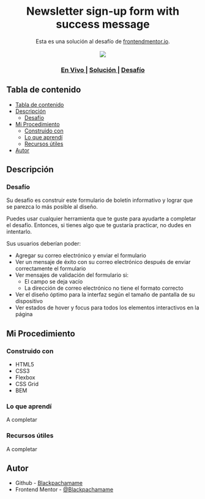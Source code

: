 <h1 align="center">Newsletter sign-up form with success message</h1>

<div align="center">
   Esta es una solución al desafío de <a href="https://www.frontendmentor.io/">frontendmentor.io</a>.
</div>
<br>
<div align="center">
<img src="design/desktop-preview.jpg"></img>
  <h3>
    <a href="https://blackpachamame.github.io/desafíos-frontendmentor/newsletter-sign-up-with-success-message/">
      En Vivo
    </a>
    <span> | </span>
    <a href="https://www.frontendmentor.io/solutions/newsletter-sign-up-with-success-message">
      Solución
    </a>
   <span> | </span>
    <a href="https://www.frontendmentor.io/challenges/newsletter-signup-form-with-success-message-3FC1AZbNrv">
      Desafío
    </a>
  </h3>
</div>

## Tabla de contenido

- [Tabla de contenido](#tabla-de-contenido)
- [Descripción](#descripción)
  - [Desafío](#desafío)
- [Mi Procedimiento](#mi-procedimiento)
  - [Construido con](#construido-con)
  - [Lo que aprendí](#lo-que-aprendí)
  - [Recursos útiles](#recursos-útiles)
- [Autor](#autor)

## Descripción

### Desafío

Su desafío es construir este formulario de boletín informativo y lograr que se parezca lo más posible al diseño.

Puedes usar cualquier herramienta que te guste para ayudarte a completar el desafío. Entonces, si tienes algo que te gustaría practicar, no dudes en intentarlo.

Sus usuarios deberían poder:

- Agregar su correo electrónico y enviar el formulario
- Ver un mensaje de éxito con su correo electrónico después de enviar correctamente el formulario
- Ver mensajes de validación del formulario si:
  - El campo se deja vacío
  - La dirección de correo electrónico no tiene el formato correcto
- Ver el diseño óptimo para la interfaz según el tamaño de pantalla de su dispositivo
- Ver estados de hover y focus para todos los elementos interactivos en la página

## Mi Procedimiento

### Construido con

- HTML5
- CSS3
- Flexbox
- CSS Grid
- BEM

### Lo que aprendí

A completar

### Recursos útiles

A completar

## Autor

- Github - [Blackpachamame](https://github.com/Blackpachamame)
- Frontend Mentor - [@Blackpachamame](https://www.frontendmentor.io/profile/Blackpachamame)